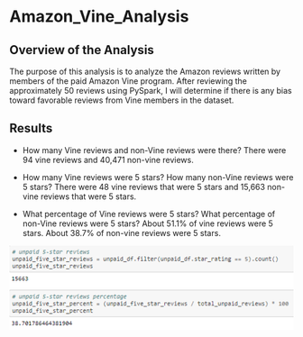 # Amazon_Vine_Analysis
## Overview of the Analysis
The purpose of this analysis is to analyze the Amazon reviews written by members of the paid Amazon Vine program. After reviewing the approximately 50 reviews using PySpark, I will determine if there is any bias toward favorable reviews from Vine members in the dataset.

## Results
* How many Vine reviews and non-Vine reviews were there?
There were 94 vine reviews and 40,471 non-vine reviews.

* How many Vine reviews were 5 stars? How many non-Vine reviews were 5 stars?
There were 48 vine reviews that were 5 stars and 15,663 non-vine reviews that were 5 stars.

* What percentage of Vine reviews were 5 stars? What percentage of non-Vine reviews were 5 stars?
About 51.1% of vine reviews were 5 stars. About 38.7% of non-vine reviews were 5 stars.

![percentage_analysis](https://github.com/WTAN241/Amazon_Vine_Analysis/blob/main/Resources/percentage_analysis.PNG)



